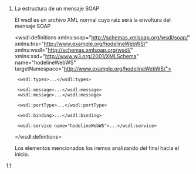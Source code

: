 1. La estructura de un mensaje SOAP

   El wsdl es un archivo XML normal cuyo raiz será la envoltura del mensaje SOAP
   

    <wsdl:definitions xmlns:soap="http://schemas.xmlsoap.org/wsdl/soap/"
        xmlns:tns="http://www.example.org/hodelineWebWS/" 
        xmlns:wsdl="http://schemas.xmlsoap.org/wsdl/"	
        xmlns:xsd="http://www.w3.org/2001/XMLSchema" name="hodelineWebWS"
        targetNamespace="http://www.example.org/hodelineWebWS/">
	
        <wsdl:types>...</wsdl:types>

        <wsdl:message>...</wsdl:message>
        <wsdl:message>...</wsdl:message>
        
        <wsdl:portType>...</wsdl:portType>

        <wsdl:binding>...</wsdl:binding>

        <wsdl:service name="hodelineWebWS">...</wsdl:service>

    </wsdl:definitions>

    Los elementos mencionados los iremos analizando del final hacia el inicio.

1.1 